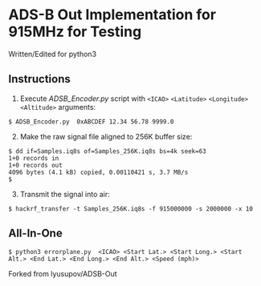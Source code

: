 # ADS-B Out Implementation for 915MHz for Testing

Written/Edited for python3

## Instructions
1. Execute *ADSB_Encoder.py* script with `<ICAO>` `<Latitude>` `<Longitude>` `<Altitude>` arguments:
```
$ ADSB_Encoder.py  0xABCDEF 12.34 56.78 9999.0
```
2. Make the raw signal file aligned to 256K buffer size:
```
$ dd if=Samples.iq8s of=Samples_256K.iq8s bs=4k seek=63
1+0 records in
1+0 records out
4096 bytes (4.1 kB) copied, 0.00110421 s, 3.7 MB/s
$
```
3. Transmit the signal into air:
```
$ hackrf_transfer -t Samples_256K.iq8s -f 915000000 -s 2000000 -x 10
```
## All-In-One
```
$ python3 errorplane.py  <ICAO> <Start Lat.> <Start Long.> <Start Alt.> <End Lat.> <End Long.> <End Alt.> <Speed (mph)>
```

Forked from lyusupov/ADSB-Out

